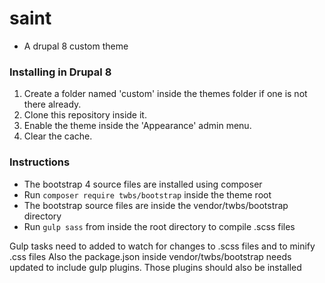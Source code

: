# saint
- A drupal 8 custom theme

### Installing in Drupal 8
1. Create a folder named 'custom' inside the themes folder if one is not there already.
2. Clone this repository inside it.
3. Enable the theme inside the 'Appearance' admin menu.
4. Clear the cache.

### Instructions
- The bootstrap 4 source files are installed using composer
- Run ``composer require twbs/bootstrap`` inside the theme root
- The bootstrap source files are inside the vendor/twbs/bootstrap directory
- Run ``gulp sass`` from inside the root directory to compile .scss files

 Gulp tasks need to added to watch for changes to .scss files
 and to minify .css files
 Also the package.json inside vendor/twbs/bootstrap needs updated to include
 gulp plugins. Those plugins should also be installed


